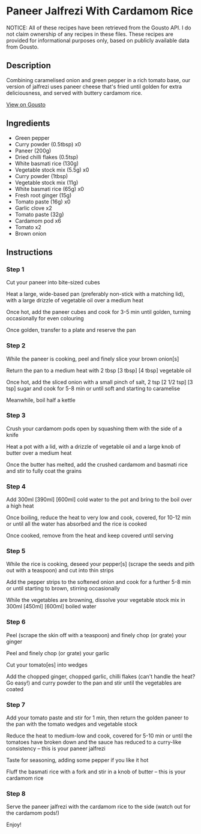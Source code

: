 # Paneer Jalfrezi With Cardamom Rice

NOTICE: All of these recipes have been retrieved from the Gousto API. I do not claim ownership of any recipes in these files. These recipes are provided for informational purposes only, based on publicly available data from Gousto.

## Description

Combining caramelised onion and green pepper in a rich tomato base, our version of jalfrezi uses paneer cheese that's fried until golden for extra deliciousness, and served with buttery cardamom rice.

[View on Gousto](https://www.gousto.co.uk/recipes/cookbook/paneer-jalfrezi-with-buttery-cardamom-rice)

## Ingredients

- Green pepper
- Curry powder (0.5tbsp) x0
- Paneer (200g)
- Dried chilli flakes (0.5tsp)
- White basmati rice (130g)
- Vegetable stock mix (5.5g) x0
- Curry powder (1tbsp)
- Vegetable stock mix (11g)
- White basmati rice (65g) x0
- Fresh root ginger (15g)
- Tomato paste (16g) x0
- Garlic clove x2
- Tomato paste (32g)
- Cardamom pod x6
- Tomato x2
- Brown onion

## Instructions


### Step 1

Cut your paneer into bite-sized cubes

Heat a large, wide-based pan (preferably non-stick with a matching lid), with a large drizzle of vegetable oil over a medium heat

Once hot, add the paneer cubes and cook for 3-5 min until golden, turning occasionally for even colouring

Once golden, transfer to a plate and reserve the pan


### Step 2

While the paneer is cooking, peel and finely slice your brown onion[s]

Return the pan to a medium heat with 2 tbsp <span class="text-purple">[3 tbsp]</span> <span class="text-danger">[4 tbsp] </span>vegetable oil

Once hot, add the sliced onion with a small pinch of salt, 2 tsp <span class="text-purple">[2 1/2 tsp]</span> <span class="text-danger">[3 tsp]</span> sugar and cook for 5-8 min or until soft and starting to caramelise

Meanwhile, boil half a kettle


### Step 3

Crush your cardamom pods open by squashing them with the side of a knife

Heat a pot with a lid, with a drizzle of vegetable oil and a large knob of butter over a medium heat

Once the butter has melted, add the crushed cardamom and basmati rice and stir to fully coat the grains


### Step 4

Add 300ml <span class="text-purple">[390ml]</span> <span class="text-danger">[600ml]</span> cold water to the pot and bring to the boil over a high heat

Once boiling, reduce the heat to very low and cook, covered, for 10-12 min or until all the water has absorbed and the rice is cooked

Once cooked, remove from the heat and keep covered until serving


### Step 5

While the rice is cooking, deseed your pepper[s] (scrape the seeds and pith out with a teaspoon) and cut into thin strips

Add the pepper strips to the softened onion and cook for a further 5-8 min or until starting to brown, stirring occasionally

While the vegetables are browning, dissolve your vegetable stock mix<span class="text-danger"> </span>in 300ml <span class="text-purple">[450ml]</span> <span class="text-danger">[600ml]</span> boiled water


### Step 6

Peel (scrape the skin off with a teaspoon) and finely chop (or grate) your ginger

Peel and finely chop (or grate) your garlic

Cut your tomato[es] into wedges

Add the chopped ginger, chopped garlic, chilli flakes (can't handle the heat? Go easy!) and curry powder to the pan and stir until the vegetables are coated


### Step 7

Add your tomato paste and stir for 1 min, then return the golden paneer to the pan with the tomato wedges and vegetable stock

Reduce the heat to medium-low and cook, covered for 5-10 min or until the tomatoes have broken down and the sauce has reduced to a curry-like consistency – this is your paneer jalfrezi

Taste for seasoning, adding some pepper if you like it hot

Fluff the basmati rice with a fork and stir in a knob of butter – this is your cardamom rice

### Step 8

Serve the paneer jalfrezi with the cardamom rice to the side (watch out for the cardamom pods!)

Enjoy!

